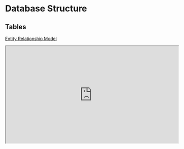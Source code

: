 # Database Structure

## Tables

[Entity Relationship Model](https://dbdiagram.io/d/633d9e08f0018a1c5f9ee8ce)

<iframe width="560" height="315" src='https://dbdiagram.io/embed/633d9e08f0018a1c5f9ee8ce'> </iframe>